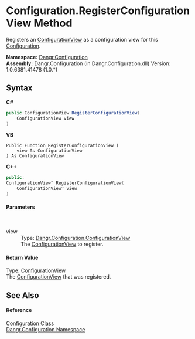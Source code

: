# Configuration.RegisterConfigurationView Method 
 

Registers an <a href="T_Dangr_Configuration_ConfigurationView">ConfigurationView</a> as a configuration view for this <a href="T_Dangr_Configuration_Configuration">Configuration</a>.

**Namespace:**&nbsp;<a href="N_Dangr_Configuration">Dangr.Configuration</a><br />**Assembly:**&nbsp;Dangr.Configuration (in Dangr.Configuration.dll) Version: 1.0.6381.41478 (1.0.*)

## Syntax

**C#**<br />
``` C#
public ConfigurationView RegisterConfigurationView(
	ConfigurationView view
)
```

**VB**<br />
``` VB
Public Function RegisterConfigurationView ( 
	view As ConfigurationView
) As ConfigurationView
```

**C++**<br />
``` C++
public:
ConfigurationView^ RegisterConfigurationView(
	ConfigurationView^ view
)
```


#### Parameters
&nbsp;<dl><dt>view</dt><dd>Type: <a href="T_Dangr_Configuration_ConfigurationView">Dangr.Configuration.ConfigurationView</a><br />The <a href="T_Dangr_Configuration_ConfigurationView">ConfigurationView</a> to register.</dd></dl>

#### Return Value
Type: <a href="T_Dangr_Configuration_ConfigurationView">ConfigurationView</a><br />The <a href="T_Dangr_Configuration_ConfigurationView">ConfigurationView</a> that was registered.

## See Also


#### Reference
<a href="T_Dangr_Configuration_Configuration">Configuration Class</a><br /><a href="N_Dangr_Configuration">Dangr.Configuration Namespace</a><br />